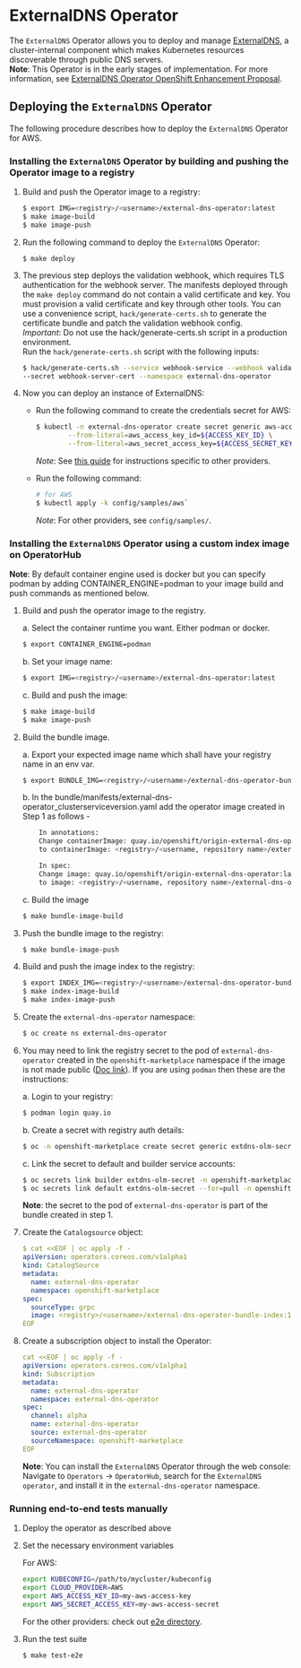 # ExternalDNS Operator

The `ExternalDNS` Operator allows you to deploy and manage [ExternalDNS](https://github.com/kubernetes-sigs/external-dns), a cluster-internal component which makes Kubernetes resources discoverable through public DNS servers. \
**Note**: This Operator is in the early stages of implementation. For more information, see
[ExternalDNS Operator OpenShift Enhancement Proposal](https://github.com/openshift/enhancements/pull/786).

## Deploying the `ExternalDNS` Operator
The following procedure describes how to deploy the `ExternalDNS` Operator for AWS.

### Installing the `ExternalDNS` Operator by building and pushing the Operator image to a registry
1. Build and push the Operator image to a registry:
   ```sh
   $ export IMG=<registry>/<username>/external-dns-operator:latest
   $ make image-build
   $ make image-push
   ```
2. Run the following command to deploy the `ExternalDNS` Operator:
    ```
    $ make deploy
    ```
3. The previous step deploys the validation webhook, which requires TLS authentication for the webhook server. The
   manifests deployed through the `make deploy` command do not contain a valid certificate and key. You must provision a valid certificate and key through other tools.
   You can use a convenience script, `hack/generate-certs.sh` to generate the certificate bundle and patch the validation webhook config.   
   _Important_: Do not use the hack/generate-certs.sh script in a production environment.   
   Run the `hack/generate-certs.sh` script with the following inputs:
   ```bash
   $ hack/generate-certs.sh --service webhook-service --webhook validating-webhook-configuration \
   --secret webhook-server-cert --namespace external-dns-operator
   ```
4. Now you can deploy an instance of ExternalDNS:
    * Run the following command to create the credentials secret for AWS:
        ```bash
        $ kubectl -n external-dns-operator create secret generic aws-access-key \
                --from-literal=aws_access_key_id=${ACCESS_KEY_ID} \
                --from-literal=aws_secret_access_key=${ACCESS_SECRET_KEY}
        ```
       *Note*: See [this guide](./docs/usage.md) for instructions specific to other providers.
      
    * Run the following command:
      ```bash
      # for AWS
      $ kubectl apply -k config/samples/aws`
      ```
       *Note*: For other providers, see `config/samples/`.


### Installing the `ExternalDNS` Operator using a custom index image on OperatorHub
**Note**: By default container engine used is docker but you can specify podman by adding CONTAINER_ENGINE=podman to your image build and push commands as mentioned below.
    
1. Build and push the operator image to the registry.
   
    a. Select the container runtime you want. Either podman or docker. 
    ```sh
    $ export CONTAINER_ENGINE=podman
    ```
    b. Set your image name:
    ```sh
    $ export IMG=<registry>/<username>/external-dns-operator:latest
    ```
    c. Build and push the image:
    ```sh
    $ make image-build
    $ make image-push
    ```
   
2. Build the bundle image.
  
    a. Export your expected image name which shall have your registry name in an env var.
    ```sh
    $ export BUNDLE_IMG=<registry>/<username>/external-dns-operator-bundle:latest
    ```
    b. In the bundle/manifests/external-dns-operator_clusterserviceversion.yaml
        add the operator image created in Step 1 as follows - 
    ```sh
        In annotations:
        Change containerImage: quay.io/openshift/origin-external-dns-operator:latest
        to containerImage: <registry>/<username, repository name>/external-dns-operator:latest
    
        In spec:
        Change image: quay.io/openshift/origin-external-dns-operator:latest
        to image: <registry>/<username, repository name>/external-dns-operator:latest
    ```
    c. Build the image
    ```sh   
    $ make bundle-image-build
    ```
   
3. Push the bundle image to the registry:
    ```sh
    $ make bundle-image-push
    ```

4. Build and push the image index to the registry:
   ```sh
   $ export INDEX_IMG=<registry>/<username>/external-dns-operator-bundle-index:1.0.0
   $ make index-image-build
   $ make index-image-push
   ```

5. Create the `external-dns-operator` namespace:
   ```sh
   $ oc create ns external-dns-operator
   ```

6. You may need to link the registry secret to the pod of `external-dns-operator` created in the `openshift-marketplace` namespace if the image is not made public ([Doc link](https://docs.openshift.com/container-platform/4.9/openshift_images/managing_images/using-image-pull-secrets.html#images-allow-pods-to-reference-images-from-secure-registries_using-image-pull-secrets)). If you are using `podman` then these are the instructions:

    a. Login to your registry:
    ```sh
    $ podman login quay.io
    ```
    b. Create a secret with registry auth details:
    ```sh
    $ oc -n openshift-marketplace create secret generic extdns-olm-secret  --type=kubernetes.io/dockercfg  --from-file=.dockercfg=${XDG_RUNTIME_DIR}/containers/auth.json
    ```
    c. Link the secret to default and builder service accounts:
    ```sh
    $ oc secrets link builder extdns-olm-secret -n openshift-marketplace
    $ oc secrets link default extdns-olm-secret --for=pull -n openshift-marketplace
    ````
    **Note**: the secret to the pod of `external-dns-operator` is part of the bundle created in step 1.


7. Create the `Catalogsource` object:

   ```yaml
   $ cat <<EOF | oc apply -f -
   apiVersion: operators.coreos.com/v1alpha1
   kind: CatalogSource
   metadata:
     name: external-dns-operator
     namespace: openshift-marketplace
   spec:
     sourceType: grpc
     image: <registry>/<username>/external-dns-operator-bundle-index:1.0.0
   EOF
   ```

8. Create a subscription object to install the Operator:
   
    ```yaml
    cat <<EOF | oc apply -f -
    apiVersion: operators.coreos.com/v1alpha1
    kind: Subscription
    metadata:
      name: external-dns-operator
      namespace: external-dns-operator
    spec:
      channel: alpha
      name: external-dns-operator
      source: external-dns-operator
      sourceNamespace: openshift-marketplace
    EOF
    ```
    **Note**: You can install the `ExternalDNS` Operator through the web console: Navigate to  `Operators` -> `OperatorHub`, search for the `ExternalDNS operator`,  and install it in the `external-dns-operator` namespace.

### Running end-to-end tests manually

1. Deploy the operator as described above

2. Set the necessary environment variables

   For AWS:
   ```sh
   export KUBECONFIG=/path/to/mycluster/kubeconfig
   export CLOUD_PROVIDER=AWS
   export AWS_ACCESS_KEY_ID=my-aws-access-key
   export AWS_SECRET_ACCESS_KEY=my-aws-access-secret
   ```
   For the other providers: check out [e2e directory](./test/e2e/).

3. Run the test suite
   ```sh
   $ make test-e2e
   ```
